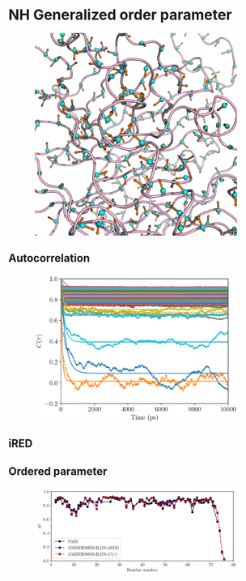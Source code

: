 # NH Generalized order parameter

<p align="center">
  <img width="400" src="images/nh_vectors.png">
</p>

## Autocorrelation

<p align="center">
  <img width="400" src="images/acf.png">
</p>

## iRED


## Ordered parameter

<p align="center">
  <img width="400" src="images/order.png">
</p>